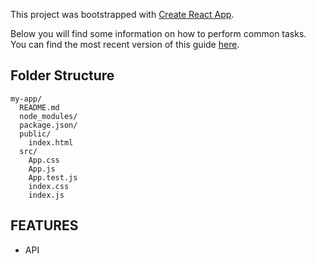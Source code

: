 This project was bootstrapped with [Create React App](https://github.com/facebookincubator/create-react-app).

Below you will find some information on how to perform common tasks.<br>
You can find the most recent version of this guide [here](https://github.com/facebookincubator/create-react-app/blob/master/packages/react-scripts/template/README.md).

## Folder Structure

```
my-app/
  README.md
  node_modules/
  package.json/
  public/
    index.html
  src/
    App.css
    App.js
    App.test.js
    index.css
    index.js
```

## FEATURES
* API

```run npm start
```

```localhost:3000
```

